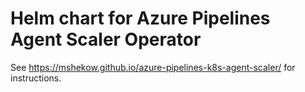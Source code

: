 # Helm chart for Azure Pipelines Agent Scaler Operator

See https://mshekow.github.io/azure-pipelines-k8s-agent-scaler/ for instructions.
